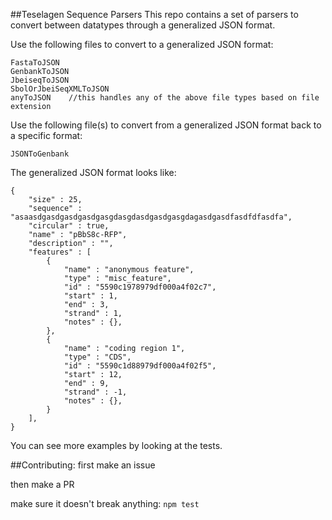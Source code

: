 ##Teselagen Sequence Parsers
This repo contains a set of parsers to convert between datatypes through a generalized JSON format. 

Use the following files to convert to a generalized JSON format: 
```
FastaToJSON
GenbankToJSON
JbeiseqToJSON
SbolOrJbeiSeqXMLToJSON
anyToJSON    //this handles any of the above file types based on file extension
```

Use the following file(s) to convert from a generalized JSON format back to a specific format:
```
JSONToGenbank
```

The generalized JSON format looks like: 
```
{
    "size" : 25,
    "sequence" : "asaasdgasdgasdgasdgasgdasgdasdgasdgasgdagasdgasdfasdfdfasdfa",
    "circular" : true,
    "name" : "pBbS8c-RFP",
    "description" : "",
    "features" : [
        {
            "name" : "anonymous feature",
            "type" : "misc_feature",
            "id" : "5590c1978979df000a4f02c7",
            "start" : 1,
            "end" : 3,
            "strand" : 1,
            "notes" : {},
        },
        {
            "name" : "coding region 1",
            "type" : "CDS",
            "id" : "5590c1d88979df000a4f02f5",
            "start" : 12,
            "end" : 9,
            "strand" : -1,
            "notes" : {},
        }
    ],
}
```
You can see more examples by looking at the tests.


##Contributing:
first make an issue

then make a PR 

make sure it doesn't break anything: `npm test`
